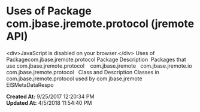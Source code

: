 # Uses of Package com.jbase.jremote.protocol (jremote API)

&lt;div&gt;JavaScript is disabled on your browser.&lt;/div&gt; Uses of Packagecom.jbase.jremote.protocol Package Description  Packages that use com.jbase.jremote.protocol    com.jbase.jremote   com.jbase.jremote.io   com.jbase.jremote.protocol   Class and Description Classes in com.jbase.jremote.protocol used by com.jbase.jremote    EISMetaDataRespo  

**Created At:** 9/25/2017 12:20:34 PM  
**Updated At:** 4/5/2018 11:54:40 PM  


